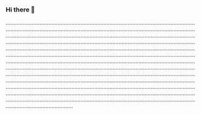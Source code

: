 ### Hi there 👋

........................................................................................................................................................................................................................................................................................................................................................................................................................................................................................................................................................................................................................................................................................................................................................................................................................................................................................................................................................................................................................................................................................................................................................................................................................................................................................................................................................................................................................................................................................................................................................................................................................................................................................................................